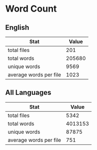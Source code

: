 # Word Count

## English

Stat | Value
---- | -----
total files | 201
total words | 205680
unique words | 9569
average words per file | 1023

## All Languages

Stat | Value
---- | -----
total files | 5342
total words | 4013153
unique words | 87875
average words per file | 751
